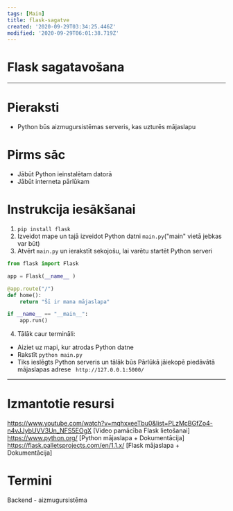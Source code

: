 ```yaml
---
tags: [Main]
title: flask-sagatve
created: '2020-09-29T03:34:25.446Z'
modified: '2020-09-29T06:01:38.719Z'
---
```


# Flask sagatavošana
---
# Pieraksti
- Python būs aizmugursistēmas serveris, kas uzturēs mājaslapu


# Pirms sāc
- Jābūt Python ieinstalētam datorā
- Jābūt interneta pārlūkam

# Instrukcija iesākšanai
1. `pip install flask`
2. Izveidot mape un tajā izveidot Python datni `main.py`("main" vietā jebkas var būt)
3. Atvērt `main.py` un ierakstīt sekojošu, lai varētu startēt Python serveri
```Python
from flask import Flask

app = Flask(__name__ )

@app.route("/")
def home():
    return "Šī ir mana mājaslapa"

if __name__ == "__main__":
    app.run()
```
4. Tālāk caur termināli:
- Aiziet uz mapi, kur atrodas Python datne
- Rakstīt `python main.py`
- Tiks ieslēgts Python serveris un tālāk būs Pārlūkā jāiekopē piedāvātā mājaslapas adrese
` http://127.0.0.1:5000/`


---
# Izmantotie resursi
https://www.youtube.com/watch?v=mqhxxeeTbu0&list=PLzMcBGfZo4-n4vJJybUVV3Un_NFS5EOgX [Video pamācība Flask lietošanai]
https://www.python.org/ [Python mājaslapa + Dokumentācija]
https://flask.palletsprojects.com/en/1.1.x/ [Flask mājaslapa + Dokumentācija]

# Termini
Backend - aizmugursistēma
